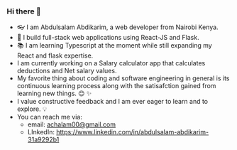 ### Hi there 👋
* 👓 I am Abdulsalam Abdikarim, a web developer from Nairobi Kenya.
* 📐 I build full-stack web applications using React-JS and Flask.
* 📚 I am learning Typescript at the moment while still expanding my React and flask expertise.
* I am currently working on a Salary calculator app that calculates deductions and Net salary values.
* My favorite thing about coding and software engineering in general is its continuous learning process along with the satisafction gained from learning new things. 😌 ✨
* I value constructive feedback and I am ever eager to learn and to explore. 💡
* You can reach me via:
   * email: achalam00@gmail.com
   * LInkedIn: https://www.linkedin.com/in/abdulsalam-abdikarim-31a9292b1
<!--
**abdulsalamabdikarim/abdulsalamabdikarim** is a ✨ _special_ ✨ repository because its `README.md` (this file) appears on your GitHub profile.

Here are some ideas to get you started:

- 🔭 I’m currently working on ...
- 🌱 I’m currently learning ...
- 👯 I’m looking to collaborate on ...
- 🤔 I’m looking for help with ...
- 💬 Ask me about ...
- 📫 How to reach me: ...
- 😄 Pronouns: ...
- ⚡ Fun fact: ...
-->
